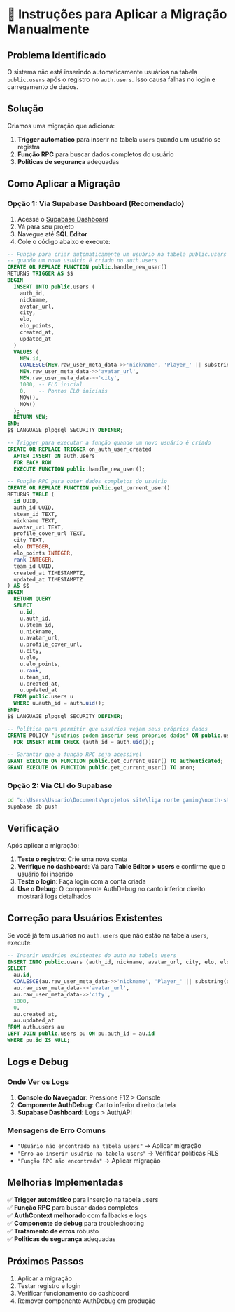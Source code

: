 # 🔧 Instruções para Aplicar a Migração Manualmente

## Problema Identificado
O sistema não está inserindo automaticamente usuários na tabela `public.users` após o registro no `auth.users`. Isso causa falhas no login e carregamento de dados.

## Solução
Criamos uma migração que adiciona:
1. **Trigger automático** para inserir na tabela `users` quando um usuário se registra
2. **Função RPC** para buscar dados completos do usuário
3. **Políticas de segurança** adequadas

## Como Aplicar a Migração

### Opção 1: Via Supabase Dashboard (Recomendado)
1. Acesse o [Supabase Dashboard](https://supabase.com/dashboard)
2. Vá para seu projeto
3. Navegue até **SQL Editor**
4. Cole o código abaixo e execute:

```sql
-- Função para criar automaticamente um usuário na tabela public.users
-- quando um novo usuário é criado no auth.users
CREATE OR REPLACE FUNCTION public.handle_new_user()
RETURNS TRIGGER AS $$
BEGIN
  INSERT INTO public.users (
    auth_id,
    nickname,
    avatar_url,
    city,
    elo,
    elo_points,
    created_at,
    updated_at
  )
  VALUES (
    NEW.id,
    COALESCE(NEW.raw_user_meta_data->>'nickname', 'Player_' || substring(NEW.id::text, 1, 8)),
    NEW.raw_user_meta_data->>'avatar_url',
    NEW.raw_user_meta_data->>'city',
    1000, -- ELO inicial
    0,    -- Pontos ELO iniciais
    NOW(),
    NOW()
  );
  RETURN NEW;
END;
$$ LANGUAGE plpgsql SECURITY DEFINER;

-- Trigger para executar a função quando um novo usuário é criado
CREATE OR REPLACE TRIGGER on_auth_user_created
  AFTER INSERT ON auth.users
  FOR EACH ROW
  EXECUTE FUNCTION public.handle_new_user();

-- Função RPC para obter dados completos do usuário
CREATE OR REPLACE FUNCTION public.get_current_user()
RETURNS TABLE (
  id UUID,
  auth_id UUID,
  steam_id TEXT,
  nickname TEXT,
  avatar_url TEXT,
  profile_cover_url TEXT,
  city TEXT,
  elo INTEGER,
  elo_points INTEGER,
  rank INTEGER,
  team_id UUID,
  created_at TIMESTAMPTZ,
  updated_at TIMESTAMPTZ
) AS $$
BEGIN
  RETURN QUERY
  SELECT 
    u.id,
    u.auth_id,
    u.steam_id,
    u.nickname,
    u.avatar_url,
    u.profile_cover_url,
    u.city,
    u.elo,
    u.elo_points,
    u.rank,
    u.team_id,
    u.created_at,
    u.updated_at
  FROM public.users u
  WHERE u.auth_id = auth.uid();
END;
$$ LANGUAGE plpgsql SECURITY DEFINER;

-- Política para permitir que usuários vejam seus próprios dados
CREATE POLICY "Usuários podem inserir seus próprios dados" ON public.users
  FOR INSERT WITH CHECK (auth_id = auth.uid());

-- Garantir que a função RPC seja acessível
GRANT EXECUTE ON FUNCTION public.get_current_user() TO authenticated;
GRANT EXECUTE ON FUNCTION public.get_current_user() TO anon;
```

### Opção 2: Via CLI do Supabase
```bash
cd "c:\Users\Usuario\Documents\projetos site\liga norte gaming\north-strike-nexus-main"
supabase db push
```

## Verificação
Após aplicar a migração:

1. **Teste o registro**: Crie uma nova conta
2. **Verifique no dashboard**: Vá para **Table Editor > users** e confirme que o usuário foi inserido
3. **Teste o login**: Faça login com a conta criada
4. **Use o Debug**: O componente AuthDebug no canto inferior direito mostrará logs detalhados

## Correção para Usuários Existentes
Se você já tem usuários no `auth.users` que não estão na tabela `users`, execute:

```sql
-- Inserir usuários existentes do auth na tabela users
INSERT INTO public.users (auth_id, nickname, avatar_url, city, elo, elo_points, created_at, updated_at)
SELECT 
  au.id,
  COALESCE(au.raw_user_meta_data->>'nickname', 'Player_' || substring(au.id::text, 1, 8)),
  au.raw_user_meta_data->>'avatar_url',
  au.raw_user_meta_data->>'city',
  1000,
  0,
  au.created_at,
  au.updated_at
FROM auth.users au
LEFT JOIN public.users pu ON pu.auth_id = au.id
WHERE pu.id IS NULL;
```

## Logs e Debug

### Onde Ver os Logs
1. **Console do Navegador**: Pressione F12 > Console
2. **Componente AuthDebug**: Canto inferior direito da tela
3. **Supabase Dashboard**: Logs > Auth/API

### Mensagens de Erro Comuns
- `"Usuário não encontrado na tabela users"` → Aplicar migração
- `"Erro ao inserir usuário na tabela users"` → Verificar políticas RLS
- `"Função RPC não encontrada"` → Aplicar migração

## Melhorias Implementadas

✅ **Trigger automático** para inserção na tabela users  
✅ **Função RPC** para buscar dados completos  
✅ **AuthContext melhorado** com fallbacks e logs  
✅ **Componente de debug** para troubleshooting  
✅ **Tratamento de erros** robusto  
✅ **Políticas de segurança** adequadas  

## Próximos Passos
1. Aplicar a migração
2. Testar registro e login
3. Verificar funcionamento do dashboard
4. Remover componente AuthDebug em produção